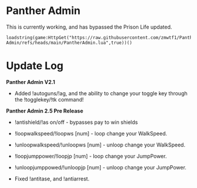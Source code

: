 # Panther Admin

This is currently working, and has bypassed the Prison Life updated.

```
loadstring(game:HttpGet("https://raw.githubusercontent.com/zmwtf1/Panther-Admin/refs/heads/main/PantherAdmin.lua",true))()
```

# Update Log

**Panther Admin V2.1**

- Added !autoguns/!ag, and the ability to change your toggle key through the !togglekey/!tk command!

**Panther Admin 2.5 Pre Release**

- !antishield/!as on/off - bypasses pay to win shields

- !loopwalkspeed/!loopws [num] - loop change your WalkSpeed.

- !unloopwalkspeed/!unloopws [num] - unloop change your WalkSpeed.

- !loopjumppower/!loopjp [num] - loop change your JumpPower.

- !unloopjumppowed/!unloopjp [num] - unloop change your JumpPower.

- Fixed !antitase, and !antiarrest.
